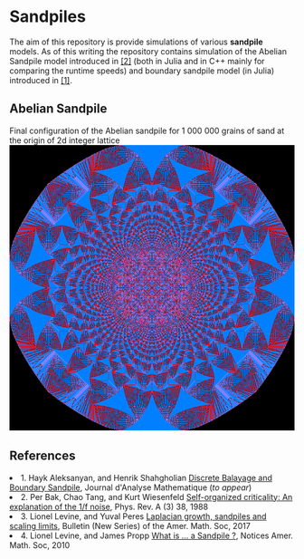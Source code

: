 # Sandpiles

The aim of this repository is provide simulations of various **sandpile** models.
As of this writing the repository contains simulation of the Abelian Sandpile model introduced in <a href="#ref-BTW">[2]</a> (both in Julia and in C++ mainly for comparing the runtime speeds) and boundary sandpile model (in Julia) introduced in <a href="#ref-AS">[1]</a>.

## Abelian Sandpile


Final configuration of the Abelian sandpile for 1 000 000 grains of sand at the origin of 2d integer lattice
![Abelian Sandpile with 1 million grains of sand](https://github.com/hayk314/Sandpiles/blob/master/C%2B%2B/AbelSand/Debug/Abel1000000.png)


## References

<li id="ref-AS">1. Hayk Aleksanyan, and Henrik Shahgholian  <a href = "https://arxiv.org/abs/1607.01525">Discrete Balayage and Boundary Sandpile</a>, Journal d'Analyse Mathematique (<i>to appear</i>) </li> 


<li id="ref-BTW">2. Per Bak, Chao Tang, and Kurt Wiesenfeld <a href = "https://journals.aps.org/prl/abstract/10.1103/PhysRevLett.59.381">Self-organized criticality: An explanation of the 1/f noise</a>, Phys. Rev. A (3) 38, 1988</li>


<li id="ref-LPer">3. Lionel Levine, and Yuval Peres <a href = "https://arxiv.org/abs/1611.00411">Laplacian growth, sandpiles and scaling limits</a>, Bulletin (New Series) of the Amer. Math. Soc, 2017</li>


<li id="ref-LProp">4. Lionel Levine, and James Propp <a href ="https://www.ams.org/notices/201008/rtx100800976p.pdf">What is ... a Sandpile ?</a>, Notices Amer. Math. Soc, 2010</li>

